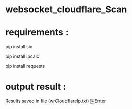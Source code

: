 # websocket_cloudflare_Scan


# requirements :

pip install six

pip install ipcalc

pip install requests


# output result :

Results saved in file (wrCloudflareIp.txt)
￼Enter
